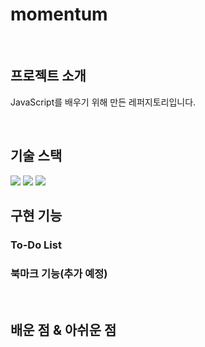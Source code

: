 # momentum

<p align="center">
  <br>
  <img src="">
  <br>
</p>

## 프로젝트 소개

<p align="justify">
JavaScript를 배우기 위해 만든 레퍼지토리입니다.
</p>

<br>

## 기술 스택
<img src="https://img.shields.io/badge/javascript-F7DF1E?style=for-the-badge&logo=javascript&logoColor=black">
<img src="https://img.shields.io/badge/html5-E34F26?style=for-the-badge&logo=html5&logoColor=white">
<img src="https://img.shields.io/badge/css-1572B6?style=for-the-badge&logo=css3&logoColor=white">
<br>

## 구현 기능

### To-Do List

### 북마크 기능(추가 예정)

<br>

## 배운 점 & 아쉬운 점

<p align="justify">

</p>

<br>

